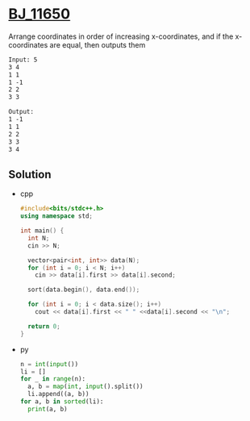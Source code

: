 # [BJ_11650](https://acmicpc.net/problem/11650)

Arrange coordinates in order of increasing x-coordinates, and if the x-coordinates are equal, then outputs them

```txt
Input: 5
3 4
1 1
1 -1
2 2
3 3

Output:
1 -1
1 1
2 2
3 3
3 4
```

## Solution

* cpp

  ```cpp
  #include<bits/stdc++.h>
  using namespace std;

  int main() {
    int N;
    cin >> N;

    vector<pair<int, int>> data(N);
    for (int i = 0; i < N; i++)
      cin >> data[i].first >> data[i].second;

    sort(data.begin(), data.end());

    for (int i = 0; i < data.size(); i++)
      cout << data[i].first << " " <<data[i].second << "\n";

    return 0;
  }
  ```

* py

  ```py
  n = int(input())
  li = []
  for _ in range(n):
    a, b = map(int, input().split())
    li.append((a, b))
  for a, b in sorted(li):
    print(a, b)
  ```
